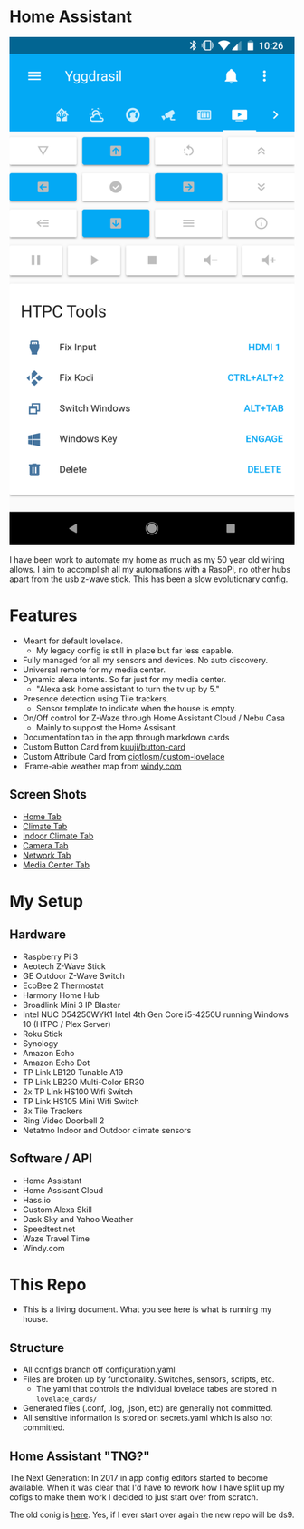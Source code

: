 # Home Assistant

![Universal remote phone view](screenshots/mobile_media.png)

I have been work to automate my home as much as my 50 year old wiring allows. I aim to accomplish all my automations with a RaspPi, no other hubs apart from the usb z-wave stick. This has been a slow evolutionary config.

# Features

* Meant for default lovelace.
  * My legacy config is still in place but far less capable.
* Fully managed for all my sensors and devices. No auto discovery.
* Universal remote for my media center.
* Dynamic alexa intents. So far just for my media center.
  * "Alexa ask home assistant to turn the tv up by 5."
* Presence detection using Tile trackers.
  * Sensor template to indicate when the house is empty.
* On/Off control for Z-Waze through Home Assistant Cloud / Nebu Casa
  * Mainly to suppost the Home Assisant.
* Documentation tab in the app through markdown cards
* Custom Button Card from [kuuji/button-card](https://github.com/kuuji/button-card)
* Custom Attribute Card from [ciotlosm/custom-lovelace](https://github.com/ciotlosm/custom-lovelace)
* IFrame-able weather map from [windy.com](https://www.windy.com/)

## Screen Shots

* [Home Tab](screenshots/view_home.png)
* [Climate Tab](screenshots/view_climate.png)
* [Indoor Climate Tab](screenshots/view_ndoor-climate.png)
* [Camera Tab](screenshots/view_camera.png)
* [Network Tab](screenshots/view_network.png)
* [Media Center Tab](screenshots/view_media.gif)

# My Setup

## Hardware

* Raspberry Pi 3
* Aeotech Z-Wave Stick
* GE Outdoor Z-Wave Switch
* EcoBee 2 Thermostat
* Harmony Home Hub
* Broadlink Mini 3 IP Blaster
* Intel NUC D54250WYK1 Intel 4th Gen Core i5-4250U running Windows 10 (HTPC / Plex Server)
* Roku Stick
* Synology
* Amazon Echo
* Amazon Echo Dot
* TP Link LB120 Tunable A19
* TP Link LB230 Multi-Color BR30
* 2x TP Link HS100 Wifi Switch
* TP Link HS105 Mini Wifi Switch
* 3x Tile Trackers
* Ring Video Doorbell 2
* Netatmo Indoor and Outdoor climate sensors

## Software / API

* Home Assistant
* Home Assisant Cloud
* Hass.io
* Custom Alexa Skill
* Dask Sky and Yahoo Weather
* Speedtest.net
* Waze Travel Time
* Windy.com

# This Repo

* This is a living document. What you see here is what is running my house.

## Structure
* All configs branch off configuration.yaml
* Files are broken up by functionality. Switches, sensors, scripts, etc.
  * The yaml that controls the individual lovelace tabes are stored in ```lovelace_cards/```
* Generated files (.conf, .log, .json, etc) are generally not committed.
* All sensitive information is stored on secrets.yaml which is also not committed.

## Home Assistant "TNG?"

The Next Generation: In 2017 in app config editors started to become available. When it was clear that I'd have to rework how I have split up my cofigs to make them work I decided to just start over from scratch.

The old conig is [here](https://github.com/Bishma/homeassistant). Yes, if I ever start over again the new repo will be ds9.